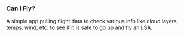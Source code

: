 ### Can I Fly?

A simple app pulling flight data to check various info like cloud layers, temps, wind, etc. to see if it is safe to go up and fly an LSA.
